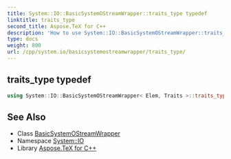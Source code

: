 ```yaml
---
title: System::IO::BasicSystemOStreamWrapper::traits_type typedef
linktitle: traits_type
second_title: Aspose.TeX for C++
description: 'How to use System::IO::BasicSystemOStreamWrapper::traits_type typedef of System::IO::BasicSystemOStreamWrapper class in C++.'
type: docs
weight: 800
url: /cpp/system.io/basicsystemostreamwrapper/traits_type/
---
```

## traits_type typedef




```cpp
using System::IO::BasicSystemOStreamWrapper< Elem, Traits >::traits_type =  Traits
```

## See Also

* Class [BasicSystemOStreamWrapper](../)
* Namespace [System::IO](../../)
* Library [Aspose.TeX for C++](../../../)
